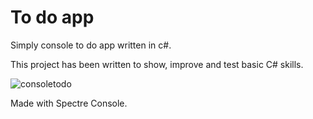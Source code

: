 # To do app
Simply console to do app written in c#.

This project has been written to show, improve and test basic C# skills.

![consoletodo](https://user-images.githubusercontent.com/20907620/198692113-30117f78-eb43-4d72-86f3-00180b340ce2.png)

Made with Spectre Console.
